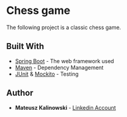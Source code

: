 # Chess game

The following project is a classic chess game. 

## Built With

* [Spring Boot](https://projects.spring.io/spring-boot/) - The web framework used
* [Maven](https://maven.apache.org/) - Dependency Management
* [JUnit](http://junit.org/junit5/) & [Mockito](http://site.mockito.org) - Testing

## Author

* **Mateusz Kalinowski** - [Linkedin Account](https://www.linkedin.com/in/mateusz-kalinowski-ba1544ba/)
